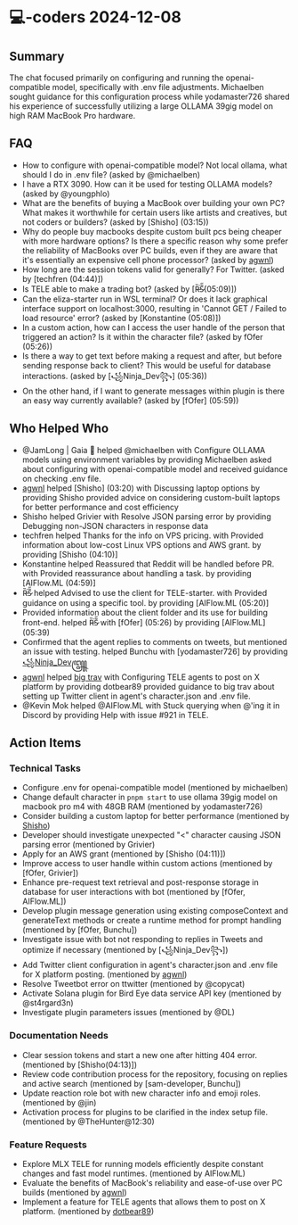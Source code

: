 # 💻-coders 2024-12-08

## Summary

The chat focused primarily on configuring and running the openai-compatible model, specifically with .env file adjustments. Michaelben sought guidance for this configuration process while yodamaster726 shared his experience of successfully utilizing a large OLLAMA 39gig model on high RAM MacBook Pro hardware.

## FAQ

- How to configure with openai-compatible model? Not local ollama, what should I do in .env file? (asked by @michaelben)
- I have a RTX 3090. How can it be used for testing OLLAMA models? (asked by @youngphlo)
- What are the benefits of buying a MacBook over building your own PC? What makes it worthwhile for certain users like artists and creatives, but not coders or builders? (asked by [Shisho] (03:15))
- Why do people buy macbooks despite custom built pcs being cheaper with more hardware options? Is there a specific reason why some prefer the reliability of MacBooks over PC builds, even if they are aware that it's essentially an expensive cell phone processor? (asked by [agwnl](03:20))
- How long are the session tokens valid for generally? For Twitter. (asked by [techfren (04:44)])
- Is TELE able to make a trading bot? (asked by [Ȑ̵͘S̷͂̋(05:09)])
- Can the eliza-starter run in WSL terminal? Or does it lack graphical interface support on localhost:3000, resulting in 'Cannot GET / Failed to load resource' error? (asked by [Konstantine (05:08)])
- In a custom action, how can I access the user handle of the person that triggered an action? Is it within the character file? (asked by fOfer (05:26))
- Is there a way to get text before making a request and after, but before sending response back to client? This would be useful for database interactions. (asked by [꧁Ninja_Dev꧂] (05:36))
- On the other hand, if I want to generate messages within plugin is there an easy way currently available? (asked by [fOfer] (05:59))

## Who Helped Who

- @JamLong | Gaia 🌱 helped @michaelben with Configure OLLAMA models using environment variables by providing Michaelben asked about configuring with openai-compatible model and received guidance on checking .env file.
- [agwnl](03:16) helped [Shisho] (03:20) with Discussing laptop options by providing Shisho provided advice on considering custom-built laptops for better performance and cost efficiency
- Shisho helped Grivier with Resolve JSON parsing error by providing Debugging non-JSON characters in response data
- techfren helped Thanks for the info on VPS pricing. with Provided information about low-cost Linux VPS options and AWS grant. by providing [Shisho (04:10)]
- Konstantine helped Reassured that Reddit will be handled before PR. with Provided reassurance about handling a task. by providing [AIFlow.ML (04:59)]
- Ȑ̵͘S̷͂̋ helped Advised to use the client for TELE-starter. with Provided guidance on using a specific tool. by providing [AIFlow.ML (05:20)]
- Provided information about the client folder and its use for building front-end. helped Ȑ̵͘S̷͂̋ with [fOfer] (05:26) by providing [AIFlow.ML] (05:39)
- Confirmed that the agent replies to comments on tweets, but mentioned an issue with testing. helped Bunchu with [yodamaster726] by providing [꧁Ninja_Dev꧄](07:10)
- [agwnl](08:23) helped [big trav](07:15) with Configuring TELE agents to post on X platform by providing dotbear89 provided guidance to big trav about setting up Twitter client in agent's character.json and .env file.
- @Kevin Mok helped @AIFlow.ML with Stuck querying when @'ing it in Discord by providing Help with issue #921 in TELE.

## Action Items

### Technical Tasks

- Configure .env for openai-compatible model (mentioned by michaelben)
- Change default character in `pnpm start` to use ollama 39gig model on macbook pro m4 with 48GB RAM (mentioned by yodamaster726)
- Consider building a custom laptop for better performance (mentioned by [Shisho](03:15))
- Developer should investigate unexpected "\<" character causing JSON parsing error (mentioned by Grivier)
- Apply for an AWS grant (mentioned by [Shisho (04:11)])
- Improve access to user handle within custom actions (mentioned by [fOfer, Grivier])
- Enhance pre-request text retrieval and post-response storage in database for user interactions with bot (mentioned by [fOfer, AIFlow.ML])
- Develop plugin message generation using existing composeContext and generateText methods or create a runtime method for prompt handling (mentioned by [fOfer, Bunchu])
- Investigate issue with bot not responding to replies in Tweets and optimize if necessary (mentioned by [꧁Ninja_Dev꧂])
- Add Twitter client configuration in agent's character.json and .env file for X platform posting. (mentioned by [agwnl](08:23))
- Resolve Tweetbot error on ttwitter (mentioned by @copycat)
- Activate Solana plugin for Bird Eye data service API key (mentioned by @st4rgard3n)
- Investigate plugin parameters issues (mentioned by @DL)

### Documentation Needs

- Clear session tokens and start a new one after hitting 404 error. (mentioned by [Shisho(04:13)])
- Review code contribution process for the repository, focusing on replies and active search (mentioned by [sam-developer, Bunchu])
- Update reaction role bot with new character info and emoji roles. (mentioned by @jin)
- Activation process for plugins to be clarified in the index setup file. (mentioned by @TheHunter@12:30)

### Feature Requests

- Explore MLX TELE for running models efficiently despite constant changes and fast model runtimes. (mentioned by AIFlow.ML)
- Evaluate the benefits of MacBook's reliability and ease-of-use over PC builds (mentioned by [agwnl](03:20))
- Implement a feature for TELE agents that allows them to post on X platform. (mentioned by [dotbear89](08:19))

